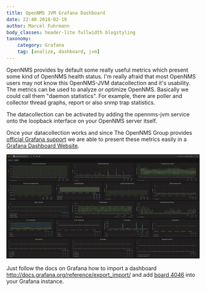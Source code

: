 ```yaml
---
title: OpenNMS JVM Grafana Dashboard
date: 22:40 2018-02-19
author: Marcel Fuhrmann
body_classes: header-lite fullwidth blogstyling
taxonomy:
    category: Grafana
    tag: [analize, dashboard, jvm]
---
```


OpenNMS provides by default some really useful metrics which present some kind of OpenNMS health status.
I'm really afraid that most OpenNMS users may not know this OpenNMS-JVM datacollection and it's usability.
The metrics can be used to analyze or optimize OpenNMS.
Basically we could call them "daemon statistics".
For example, there are poller and collector thread graphs, report or also snmp trap statistics.

The datacollection can be activated by adding the opennms-jvm service onto the loopback interface on your OpenNMS server itself.

Once your datacollection works and since The OpenNMS Group provides [official Grafana support](https://grafana.com/plugins/opennms-helm-app) we are able to present these metrics easily in a [Grafana Dashboard Website](https://grafana.com/dashboards/4046).

![](dashboard.png)

Just follow the docs on Grafana how to import a dashboard http://docs.grafana.org/reference/export_import/ and add [board 4046](https://grafana.com/dashboards/4046) into your Grafana instance.
